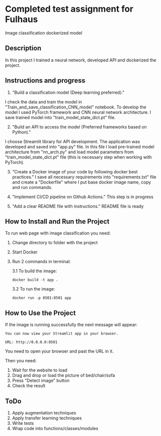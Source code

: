# Completed test assignment for Fulhaus
Image classification dockerized model

## Description 
In this project I trained a neural network, developed API and dockerized the project.

## Instructions and progress
1. "Build a classification model (Deep learning preferred)."

I check the data and train the model in "Train_and_save_classification_CNN_model" notebook. To develop the model I  used
PyTorch framework and CNN neural network architecture. I save trained model into "train_model_state_dict.pt" file.

2. "Build an API to access the model (Preferred frameworks based on Python)."

I choose Streamlit library for API development. The application was developed and saved into "app.py" file. In this file
I load pre-trained model architecture from "nn_arch.py" and load model parameters from "train_model_state_dict.pt" file 
(this is necessary step when working with PyTorch).

3. "Create a Docker image of your code by following docker best practices."
I save all necessary requirements into "requirements.txt" file and create a "Dockerfile" where I put base docker image
name, copy and run commands.
   
4. "Implement CI/CD pipeline on Github Actions."
This step is in progress
   
5. "Add a clear README file with instructions."
README file is ready
   

## How to Install and Run the Project
To run web page with image classification you need: 
1. Change directory to folder with the project
2. Start Docker
3. Run 2 commands in terminal:
   
    3.1 To build the image: 
    
     ```docker build -t app .``` 
   
    3.2 To run the image: 
   
   ```docker run -p 8501:8501 app```

## How to Use the Project
If the image is running successfully the next message will appear:

```You can now view your Streamlit app in your browser.```

```URL: http://0.0.0.0:8501```

You need to open your browser and past the URL in it.

Then you need: 
1. Wait for the website to load
2. Drag and drop or load the picture of bed/chair/sofa 
3. Press "Detect image" button 
4. Check the result 


## ToDo
1. Apply augmentation techniques 
2. Apply transfer learning techniques
3. Write tests 
4. Wrap code into functions/classes/modules